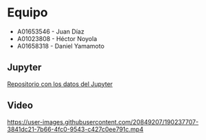 # Equipo

* A01653546 - Juan Díaz
* A01023808 - Héctor Noyola
* A01658318 - Daniel Yamamoto

## Jupyter
[Repositorio con los datos del Jupyter](https://github.com/JuanDiaz12000/RetoTitanic)

## Video
https://user-images.githubusercontent.com/20849207/190237707-3841dc21-7b66-4fc0-9543-c427c0ee791c.mp4
